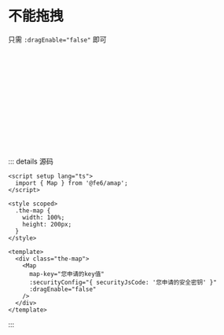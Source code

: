 # 不能拖拽

只需 `:dragEnable="false"` 即可

<script setup lang="ts">
  import { Map } from '../../components';
</script>

<style scoped>
  .the-map {
    width: 100%;
    height: 200px;
  }
</style>

<div class="the-map">
  <Map
    map-key="e37740bc1cc102bdc13fe10b02d82de6"
    :securityConfig="{ securityJsCode: '618328f70209e0ce7566f84258326f5d' }"
    :dragEnable="false"
  />
</div>

::: details 源码
```html{17}
<script setup lang="ts">
  import { Map } from '@fe6/amap';
</script>

<style scoped>
  .the-map {
    width: 100%;
    height: 200px;
  }
</style>

<template>
  <div class="the-map">
    <Map
      map-key="您申请的key值"
      :securityConfig="{ securityJsCode: '您申请的安全密钥' }"
      :dragEnable="false"
    />
  </div>
</template>
```
:::
